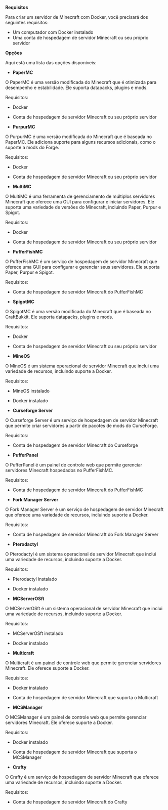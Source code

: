 **Requisitos**

Para criar um servidor de Minecraft com Docker, você precisará dos seguintes requisitos:

* Um computador com Docker instalado
* Uma conta de hospedagem de servidor Minecraft ou seu próprio servidor

**Opções**

Aqui está uma lista das opções disponíveis:

* **PaperMC**

O PaperMC é uma versão modificada do Minecraft que é otimizada para desempenho e estabilidade. Ele suporta datapacks, plugins e mods.

Requisitos:

* Docker
* Conta de hospedagem de servidor Minecraft ou seu próprio servidor

* **PurpurMC**

O PurpurMC é uma versão modificada do Minecraft que é baseada no PaperMC. Ele adiciona suporte para alguns recursos adicionais, como o suporte a mods do Forge.

Requisitos:

* Docker
* Conta de hospedagem de servidor Minecraft ou seu próprio servidor

* **MultiMC**

O MultiMC é uma ferramenta de gerenciamento de múltiplos servidores Minecraft que oferece uma GUI para configurar e iniciar servidores. Ele suporta uma variedade de versões do Minecraft, incluindo Paper, Purpur e Spigot.

Requisitos:

* Docker
* Conta de hospedagem de servidor Minecraft ou seu próprio servidor

* **PufferFishMC**

O PufferFishMC é um serviço de hospedagem de servidor Minecraft que oferece uma GUI para configurar e gerenciar seus servidores. Ele suporta Paper, Purpur e Spigot.

Requisitos:

* Conta de hospedagem de servidor Minecraft do PufferFishMC

* **SpigotMC**

O SpigotMC é uma versão modificada do Minecraft que é baseada no CraftBukkit. Ele suporta datapacks, plugins e mods.

Requisitos:

* Docker
* Conta de hospedagem de servidor Minecraft ou seu próprio servidor

* **MineOS**

O MineOS é um sistema operacional de servidor Minecraft que inclui uma variedade de recursos, incluindo suporte a Docker.

Requisitos:

* MineOS instalado
* Docker instalado

* **Curseforge Server**

O Curseforge Server é um serviço de hospedagem de servidor Minecraft que permite criar servidores a partir de pacotes de mods do CurseForge.

Requisitos:

* Conta de hospedagem de servidor Minecraft do Curseforge

* **PufferPanel**

O PufferPanel é um painel de controle web que permite gerenciar servidores Minecraft hospedados no PufferFishMC.

Requisitos:

* Conta de hospedagem de servidor Minecraft do PufferFishMC

* **Fork Manager Server**

O Fork Manager Server é um serviço de hospedagem de servidor Minecraft que oferece uma variedade de recursos, incluindo suporte a Docker.

Requisitos:

* Conta de hospedagem de servidor Minecraft do Fork Manager Server

* **Pterodactyl**

O Pterodactyl é um sistema operacional de servidor Minecraft que inclui uma variedade de recursos, incluindo suporte a Docker.

Requisitos:

* Pterodactyl instalado
* Docker instalado

* **MCServerOSft**

O MCServerOSft é um sistema operacional de servidor Minecraft que inclui uma variedade de recursos, incluindo suporte a Docker.

Requisitos:

* MCServerOSft instalado
* Docker instalado

* **Multicraft**

O Multicraft é um painel de controle web que permite gerenciar servidores Minecraft. Ele oferece suporte a Docker.

Requisitos:

* Docker instalado
* Conta de hospedagem de servidor Minecraft que suporta o Multicraft

* **MCSManager**

O MCSManager é um painel de controle web que permite gerenciar servidores Minecraft. Ele oferece suporte a Docker.

Requisitos:

* Docker instalado
* Conta de hospedagem de servidor Minecraft que suporta o MCSManager

* **Crafty**

O Crafty é um serviço de hospedagem de servidor Minecraft que oferece uma variedade de recursos, incluindo suporte a Docker.

Requisitos:

* Conta de hospedagem de servidor Minecraft do Crafty